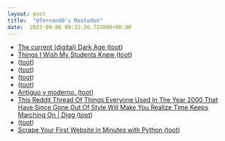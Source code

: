 ```yaml
---
layout: post
title:  "@fernand0's Mastodon"
date:  2023-09-06 08:32:56.722000+00:00
---
```

*  [The current (digital) Dark Age ](https://davelane.nz/current-digital-dark-ag) ([toot](https://mastodon.social/@fernand0/111017274685594352))
*  [Things I Wish My Students Knew  ](https://medium.com/@sterlingquill/things-i-wish-my-students-knew-929945456e4a) ([toot](https://mastodon.social/@fernand0/111017032528158973))
*  [ ](https://mastodon.social/@tuneintodetuned) ([toot](https://mastodon.social/@fernand0/111014744398039498))
*  [ ](https://mastodon.social/@tuneintodetuned) ([toot](https://mastodon.social/@fernand0/111014588891999334))
*  [ ](https://mastodon.social/@tuneintodetuned) ([toot](https://mastodon.social/@fernand0/111014489599303740))
*  [ ](https://mastodon.social/@tuneintodetuned) ([toot](https://mastodon.social/@fernand0/111014435906836100))
*  [Antiguo y moderno. ](https://avecesunafoto.wordpress.com/2023/09/05/antiguo-y-moderno) ([toot](https://mastodon.social/@fernand0/111013803747062044))
*  [This Reddit Thread Of Things Everyone Used In The Year 2000 That Have Since Gone Out Of Style Will Make You Realize Time Keeps Marching On \| Digg ](https://digg.com/2021/reddit-things-people-used-in-2000-threa) ([toot](https://mastodon.social/@fernand0/111013731976631694))
*  [ ](https://mastodon.social/users/fernand0/statuses/111013516550612427/activity) ([toot](https://mastodon.social/users/fernand0/statuses/111013516550612427/activity))
*  [Scrape Your First Website in Minutes with Python ](https://dev.to/codesphere/scrape-your-first-website-in-minutes-with-python-2lo) ([toot](https://mastodon.social/@fernand0/111013513286998950))
